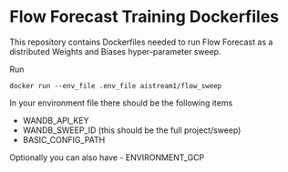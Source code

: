 # Flow Forecast Training Dockerfiles
This repository contains Dockerfiles needed to run Flow Forecast as a distributed Weights and Biases hyper-parameter sweep. 

Run 

`docker run --env_file .env_file aistream1/flow_sweep`

In your environment file there should be the following items

- WANDB_API_KEY
- WANDB_SWEEP_ID (this should be the full project/sweep)
- BASIC_CONFIG_PATH

Optionally you can also have 
    - ENVIRONMENT_GCP